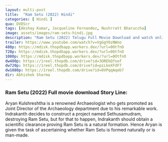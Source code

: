 ```yaml
---
layout: multi-post
title:  "Ram Setu (2022) Hindi"
categories: [ Hindi ]
qua: DVDScr
tags: [Akshay Kumar, Jacqueline Fernandez, Nushrratt Bharuccha]
image: assets/images/ram-setu-hindi.jpg
description: "Ram Setu (2022) Telugu Full Movie Download and watch online 720p low file size 500 mb."
trailer: https://www.youtube.com/watch?v=VgGgYOzNWno
480p: https://mdisk.thopdbapp.workers.dev/?url=0OtfnO
720p: https://mdisk.thopdbapp.workers.dev/?url=0OtfnO
1080p: https://mdisk.thopdbapp.workers.dev/?url=0OtfnO
dw480p: https://1reel.thopdb.com/drive?id=3OREbQfoof
dw720p: https://1reel.thopdb.com/drive?id=piLkeXFdF7
dw1080p: https://1reel.thopdb.com/drive?id=8VPqqAqeb7
dir: Abhishek Sharma
---
```


### Ram Setu (2022) Full movie download Story Line:
Aryan Kulshreshtha is a renowned Archaeologist who gets promoted as Joint Director of the Archaeology department due to his remarkable work. Indrakanth decides to construct a project named Sethusamudram, destroying Ram Setu, but for that to happen, Indrakanth should obtain a scientific clearance proving Ram Setu is a natural formation. Hence Aryan is given the task of ascertaining whether Ram Setu is formed naturally or is man-made.
